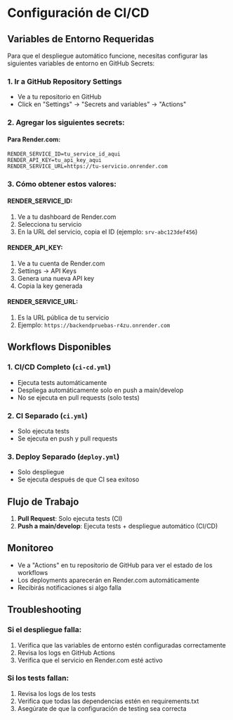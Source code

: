 # Configuración de CI/CD

## Variables de Entorno Requeridas

Para que el despliegue automático funcione, necesitas configurar las siguientes variables de entorno en GitHub Secrets:

### 1. Ir a GitHub Repository Settings
- Ve a tu repositorio en GitHub
- Click en "Settings" → "Secrets and variables" → "Actions"

### 2. Agregar los siguientes secrets:

#### Para Render.com:
```
RENDER_SERVICE_ID=tu_service_id_aqui
RENDER_API_KEY=tu_api_key_aqui
RENDER_SERVICE_URL=https://tu-servicio.onrender.com
```

### 3. Cómo obtener estos valores:

#### RENDER_SERVICE_ID:
1. Ve a tu dashboard de Render.com
2. Selecciona tu servicio
3. En la URL del servicio, copia el ID (ejemplo: `srv-abc123def456`)

#### RENDER_API_KEY:
1. Ve a tu cuenta de Render.com
2. Settings → API Keys
3. Genera una nueva API key
4. Copia la key generada

#### RENDER_SERVICE_URL:
1. Es la URL pública de tu servicio
2. Ejemplo: `https://backendpruebas-r4zu.onrender.com`

## Workflows Disponibles

### 1. CI/CD Completo (`ci-cd.yml`)
- Ejecuta tests automáticamente
- Despliega automáticamente solo en push a main/develop
- No se ejecuta en pull requests (solo tests)

### 2. CI Separado (`ci.yml`)
- Solo ejecuta tests
- Se ejecuta en push y pull requests

### 3. Deploy Separado (`deploy.yml`)
- Solo despliegue
- Se ejecuta después de que CI sea exitoso

## Flujo de Trabajo

1. **Pull Request**: Solo ejecuta tests (CI)
2. **Push a main/develop**: Ejecuta tests + despliegue automático (CI/CD)

## Monitoreo

- Ve a "Actions" en tu repositorio de GitHub para ver el estado de los workflows
- Los deployments aparecerán en Render.com automáticamente
- Recibirás notificaciones si algo falla

## Troubleshooting

### Si el despliegue falla:
1. Verifica que las variables de entorno estén configuradas correctamente
2. Revisa los logs en GitHub Actions
3. Verifica que el servicio en Render.com esté activo

### Si los tests fallan:
1. Revisa los logs de los tests
2. Verifica que todas las dependencias estén en requirements.txt
3. Asegúrate de que la configuración de testing sea correcta
